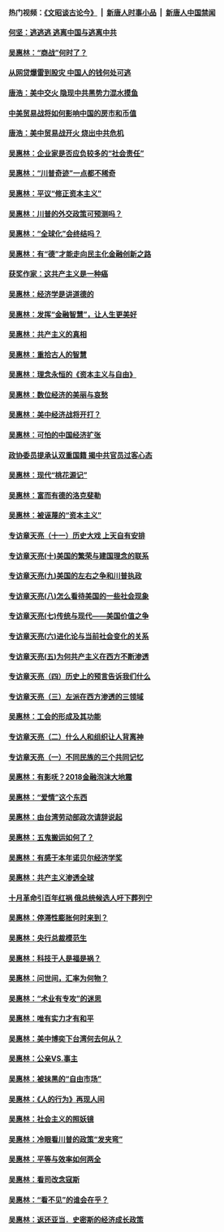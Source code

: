 #### 热门视频：[《文昭谈古论今》](https://github.com/gfw-breaker/wenzhao/blob/master/README.md?t=10170633) &nbsp;|&nbsp; [新唐人时事小品](https://github.com/gfw-breaker/ntdtv-comedy/blob/master/README.md?t=10170633) &nbsp;|&nbsp; [新唐人中国禁闻](https://github.com/gfw-breaker/ntdtv-news/blob/master/README.md?t=10170633)

#### [何坚：逃逃逃 逃离中国与逃离中共](../pages/nsc423/n10592891.md?t=10170633) 

#### [吴惠林：“商战”何时了？](../pages/nsc423/n10573558.md?t=10170633) 

#### [从网贷爆雷到股灾 中国人的钱何处可逃](../pages/nsc423/n10572800.md?t=10170633) 

#### [唐浩：美中交火 隐现中共黑势力混水摸鱼](../pages/nsc423/n10544040.md?t=10170633) 

#### [中美贸易战将如何影响中国的房市和币值](../pages/nsc423/n10543697.md?t=10170633) 

#### [唐浩：美中贸易战开火 烧出中共危机](../pages/nsc423/n10540126.md?t=10170633) 

#### [吴惠林：企业家是否应负较多的“社会责任”](../pages/nsc423/n10535022.md?t=10170633) 

#### [吴惠林：“川普奇迹”一点都不稀奇](../pages/nsc423/n10512808.md?t=10170633) 

#### [吴惠林：平议“修正资本主义”](../pages/nsc423/n10495724.md?t=10170633) 

#### [吴惠林：川普的外交政策可预测吗？](../pages/nsc423/n10462387.md?t=10170633) 

#### [吴惠林：“全球化”会终结吗？](../pages/nsc423/n10452838.md?t=10170633) 

#### [吴惠林：有“德”才能走向民主化金融创新之路](../pages/nsc423/n10432292.md?t=10170633) 

#### [获奖作家：这共产主义是一种癌](../pages/nsc423/n10431541.md?t=10170633) 

#### [吴惠林：经济学是讲道德的](../pages/nsc423/n10398014.md?t=10170633) 

#### [吴惠林：发挥“金融智慧”，让人生更美好](../pages/nsc423/n10375019.md?t=10170633) 

#### [吴惠林：共产主义的真相](../pages/nsc423/n10351394.md?t=10170633) 

#### [吴惠林：重拾古人的智慧](../pages/nsc423/n10337691.md?t=10170633) 

#### [吴惠林：理念永恒的《资本主义与自由》](../pages/nsc423/n10316274.md?t=10170633) 

#### [吴惠林：数位经济的美丽与哀愁](../pages/nsc423/n10292946.md?t=10170633) 

#### [吴惠林：美中经济战将开打？](../pages/nsc423/n10258825.md?t=10170633) 

#### [吴惠林：可怕的中国经济扩张](../pages/nsc423/n10219147.md?t=10170633) 

#### [政协委员提承认双重国籍 揭中共官员过客心态](../pages/nsc423/n10208809.md?t=10170633) 

#### [吴惠林：现代“桃花源记”](../pages/nsc423/n10185234.md?t=10170633) 

#### [吴惠林：富而有德的洛克斐勒](../pages/nsc423/n10142264.md?t=10170633) 

#### [吴惠林：被诬蔑的“资本主义”](../pages/nsc423/n10124816.md?t=10170633) 

#### [专访章天亮（十一）历史大戏 上天自有安排](../pages/nsc423/n10094905.md?t=10170633) 

#### [专访章天亮(十)美国的繁荣与建国理念的联系](../pages/nsc423/n10094899.md?t=10170633) 

#### [专访章天亮(九)美国的左右之争和川普执政](../pages/nsc423/n10094889.md?t=10170633) 

#### [专访章天亮(八)怎么看待美国的一些社会现象](../pages/nsc423/n10094857.md?t=10170633) 

#### [专访章天亮(七)传统与现代——美国价值之争](../pages/nsc423/n10093140.md?t=10170633) 

#### [专访章天亮(六)进化论与当前社会变化的关系](../pages/nsc423/n10092036.md?t=10170633) 

#### [专访章天亮(五)为何共产主义在西方不断渗透](../pages/nsc423/n10083620.md?t=10170633) 

#### [专访章天亮（四）历史上的预言告诉我们什么](../pages/nsc423/n10083606.md?t=10170633) 

#### [专访章天亮（三）左派在西方渗透的三领域](../pages/nsc423/n10081115.md?t=10170633) 

#### [吴惠林：工会的形成及其功能](../pages/nsc423/n10080633.md?t=10170633) 

#### [专访章天亮（二）什么人和组织让人背离神](../pages/nsc423/n10076637.md?t=10170633) 

#### [专访章天亮（一）不同民族的三个共同记忆](../pages/nsc423/n10074188.md?t=10170633) 

#### [吴惠林：有影呒？2018金融泡沫大地震](../pages/nsc423/n10040534.md?t=10170633) 

#### [吴惠林：“爱情”这个东西](../pages/nsc423/n10019423.md?t=10170633) 

#### [吴惠林：由台湾劳动部政次请辞说起](../pages/nsc423/n9979679.md?t=10170633) 

#### [吴惠林：五鬼搬运如何了？](../pages/nsc423/n9925338.md?t=10170633) 

#### [吴惠林：有感于本年诺贝尔经济学奖](../pages/nsc423/n9871883.md?t=10170633) 

#### [吴惠林：共产主义渗透全球](../pages/nsc423/n9812748.md?t=10170633) 

#### [十月革命引百年红祸 俄总统候选人吁下葬列宁](../pages/nsc423/n9810182.md?t=10170633) 

#### [吴惠林：停滞性膨胀何时来到？](../pages/nsc423/n9764136.md?t=10170633) 

#### [吴惠林：央行总裁模范生](../pages/nsc423/n9728134.md?t=10170633) 

#### [吴惠林：科技于人是福是祸？](../pages/nsc423/n9672982.md?t=10170633) 

#### [吴惠林：问世间，汇率为何物？](../pages/nsc423/n9621788.md?t=10170633) 

#### [吴惠林：“术业有专攻”的迷思](../pages/nsc423/n9580363.md?t=10170633) 

#### [吴惠林：唯有实力才有和平](../pages/nsc423/n9529599.md?t=10170633) 

#### [吴惠林：美中博奕下台湾何去何从？](../pages/nsc423/n9483598.md?t=10170633) 

#### [吴惠林：公亲VS.事主](../pages/nsc423/n9425637.md?t=10170633) 

#### [吴惠林：被抹黑的“自由市场”](../pages/nsc423/n9351545.md?t=10170633) 

#### [吴惠林：《人的行为》再现人间](../pages/nsc423/n9296339.md?t=10170633) 

#### [吴惠林：社会主义的照妖镜](../pages/nsc423/n9243460.md?t=10170633) 

#### [吴惠林：冷眼看川普的政策“发夹弯”](../pages/nsc423/n9120684.md?t=10170633) 

#### [吴惠林：平等与效率如何两全](../pages/nsc423/n9075430.md?t=10170633) 

#### [吴惠林：看司改念寇斯](../pages/nsc423/n9024915.md?t=10170633) 

#### [吴惠林：“看不见”的谁会在乎？](../pages/nsc423/n8977488.md?t=10170633) 

#### [吴惠林：返还亚当．史密斯的经济成长政策](../pages/nsc423/n8931896.md?t=10170633) 

